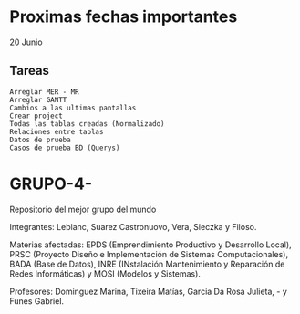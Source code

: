 # Proximas fechas importantes 

  20 Junio
  
## Tareas

    Arreglar MER - MR 
    Arreglar GANTT
    Cambios a las ultimas pantallas
    Crear project
    Todas las tablas creadas (Normalizado)
    Relaciones entre tablas 
    Datos de prueba
    Casos de prueba BD (Querys)


# GRUPO-4-
Repositorio del mejor grupo del mundo

Integrantes: Leblanc, Suarez Castronuovo, Vera, Sieczka y Filoso.

Materias afectadas: EPDS (Emprendimiento Productivo y Desarrollo Local), PRSC (Proyecto Diseño e Implementación de Sistemas Computacionales), BADA (Base de Datos), INRE (INstalación Mantenimiento y Reparación de Redes Informáticas) y MOSI (Modelos y Sistemas).

Profesores: Dominguez Marina, Tixeira Matías, Garcia Da Rosa Julieta, - y Funes Gabriel.

